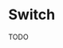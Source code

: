 # Switch

TODO

<Playground />

<Usage />

<Api />

<Examples />

<Example value="default" />

<Example value="checked" />

<Example value="disabled" />

<Example value="prevent" />

<Example value="customized" />

<Example value="3D" />
